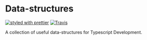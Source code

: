 # Data-structures

[![styled with prettier](https://img.shields.io/badge/styled_with-prettier-ff69b4.svg)](https://github.com/prettier/prettier)
[![Travis](https://img.shields.io/travis/stackomate/data-structures.svg)](https://travis-ci.org/stackomate/data-structures)

A collection of useful data-structures for Typescript Development.

